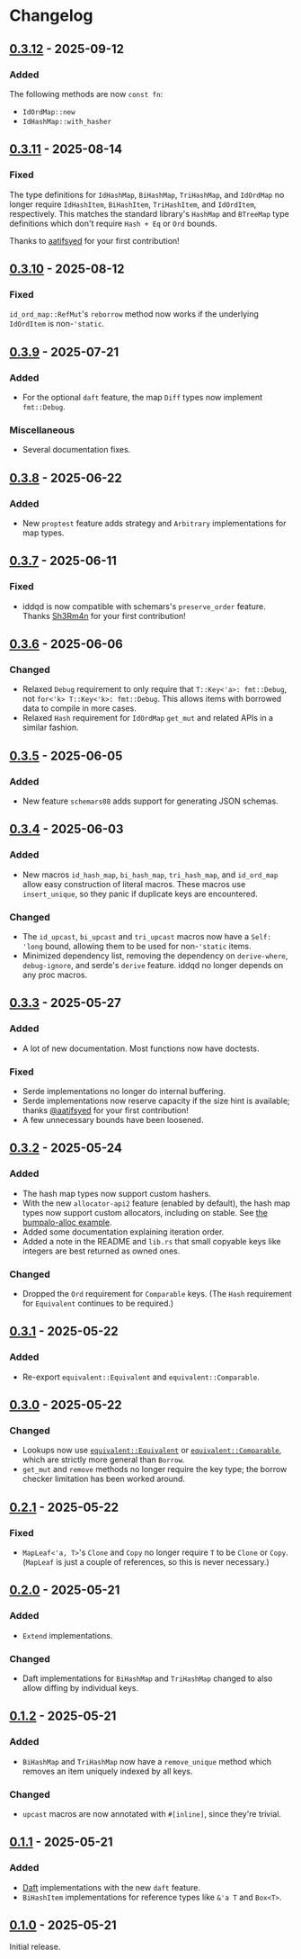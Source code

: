 # Changelog

## [0.3.12] - 2025-09-12

### Added

The following methods are now `const fn`:

- `IdOrdMap::new`
- `IdHashMap::with_hasher`

## [0.3.11] - 2025-08-14

### Fixed

The type definitions for `IdHashMap`, `BiHashMap`, `TriHashMap`, and `IdOrdMap` no longer require `IdHashItem`, `BiHashItem`, `TriHashItem`, and `IdOrdItem`, respectively. This matches the standard library's `HashMap` and `BTreeMap` type definitions which don't require `Hash + Eq` or `Ord` bounds.

Thanks to [aatifsyed](https://github.com/aatifsyed) for your first contribution!

## [0.3.10] - 2025-08-12

### Fixed

`id_ord_map::RefMut`'s `reborrow` method now works if the underlying `IdOrdItem` is non-`'static`.

## [0.3.9] - 2025-07-21

### Added

- For the optional `daft` feature, the map `Diff` types now implement `fmt::Debug`.

### Miscellaneous

- Several documentation fixes.

## [0.3.8] - 2025-06-22

### Added

- New `proptest` feature adds strategy and `Arbitrary` implementations for map types.

## [0.3.7] - 2025-06-11

### Fixed

- iddqd is now compatible with schemars's `preserve_order` feature. Thanks [Sh3Rm4n](https://github.com/Sh3Rm4n) for your first contribution!

## [0.3.6] - 2025-06-06

### Changed

- Relaxed `Debug` requirement to only require that `T::Key<'a>: fmt::Debug`, not `for<'k> T::Key<'k>: fmt::Debug`. This allows items with borrowed data to compile in more cases.
- Relaxed `Hash` requirement for `IdOrdMap` `get_mut` and related APIs in a similar fashion.

## [0.3.5] - 2025-06-05

### Added

- New feature `schemars08` adds support for generating JSON schemas.

## [0.3.4] - 2025-06-03

### Added

- New macros `id_hash_map`, `bi_hash_map`, `tri_hash_map`, and `id_ord_map` allow easy construction of literal macros. These macros use `insert_unique`, so they panic if duplicate keys are encountered.

### Changed

- The `id_upcast`, `bi_upcast` and `tri_upcast` macros now have a `Self: 'long` bound, allowing them to be used for non-`'static` items.
- Minimized dependency list, removing the dependency on `derive-where`, `debug-ignore`, and serde's `derive` feature. iddqd no longer depends on any proc macros.

## [0.3.3] - 2025-05-27

### Added

- A lot of new documentation. Most functions now have doctests.

### Fixed

- Serde implementations no longer do internal buffering.
- Serde implementations now reserve capacity if the size hint is available; thanks [@aatifsyed](https://github.com/aatifsyed) for your first contribution!
- A few unnecessary bounds have been loosened.

## [0.3.2] - 2025-05-24

### Added

- The hash map types now support custom hashers.
- With the new `allocator-api2` feature (enabled by default), the hash map types now support custom allocators, including on stable. See [the bumpalo-alloc example](https://github.com/oxidecomputer/iddqd/blob/940c661095cf23c97b4769c9e0fdf9b95e9a7670/crates/iddqd-extended-examples/examples/bumpalo-alloc.rs#L31).
- Added some documentation explaining iteration order.
- Added a note in the README and `lib.rs` that small copyable keys like integers are best returned as owned ones.

### Changed

- Dropped the `Ord` requirement for `Comparable` keys. (The `Hash` requirement for `Equivalent` continues to be required.)

## [0.3.1] - 2025-05-22

### Added

- Re-export `equivalent::Equivalent` and `equivalent::Comparable`.

## [0.3.0] - 2025-05-22

### Changed

- Lookups now use [`equivalent::Equivalent`] or [`equivalent::Comparable`], which are strictly more general than `Borrow`.
- `get_mut` and `remove` methods no longer require the key type; the borrow checker limitation has been worked around.

[`equivalent::Equivalent`]: https://docs.rs/equivalent/1.0.2/equivalent/trait.Equivalent.html
[`equivalent::Comparable`]: https://docs.rs/equivalent/1.0.2/equivalent/trait.Comparable.html

## [0.2.1] - 2025-05-22

### Fixed

* `MapLeaf<'a, T>`'s `Clone` and `Copy` no longer require `T` to be `Clone` or `Copy`. (`MapLeaf` is just a couple of references, so this is never necessary.)

## [0.2.0] - 2025-05-21

### Added

- `Extend` implementations.

### Changed

- Daft implementations for `BiHashMap` and `TriHashMap` changed to also allow diffing by individual keys.

## [0.1.2] - 2025-05-21

### Added

- `BiHashMap` and `TriHashMap` now have a `remove_unique` method which removes an item uniquely indexed by all keys.

### Changed

* `upcast` macros are now annotated with `#[inline]`, since they're trivial.

## [0.1.1] - 2025-05-21

### Added

- [Daft](https://docs.rs/daft) implementations with the new `daft` feature.
- `BiHashItem` implementations for reference types like `&'a T` and `Box<T>`.

## [0.1.0] - 2025-05-21

Initial release.

[0.3.12]: https://github.com/oxidecomputer/iddqd/releases/iddqd-0.3.12
[0.3.11]: https://github.com/oxidecomputer/iddqd/releases/iddqd-0.3.11
[0.3.10]: https://github.com/oxidecomputer/iddqd/releases/iddqd-0.3.10
[0.3.9]: https://github.com/oxidecomputer/iddqd/releases/iddqd-0.3.9
[0.3.8]: https://github.com/oxidecomputer/iddqd/releases/iddqd-0.3.8
[0.3.7]: https://github.com/oxidecomputer/iddqd/releases/iddqd-0.3.7
[0.3.6]: https://github.com/oxidecomputer/iddqd/releases/iddqd-0.3.6
[0.3.5]: https://github.com/oxidecomputer/iddqd/releases/iddqd-0.3.5
[0.3.4]: https://github.com/oxidecomputer/iddqd/releases/iddqd-0.3.4
[0.3.3]: https://github.com/oxidecomputer/iddqd/releases/iddqd-0.3.3
[0.3.2]: https://github.com/oxidecomputer/iddqd/releases/iddqd-0.3.2
[0.3.1]: https://github.com/oxidecomputer/iddqd/releases/iddqd-0.3.1
[0.3.0]: https://github.com/oxidecomputer/iddqd/releases/iddqd-0.3.0
[0.2.1]: https://github.com/oxidecomputer/iddqd/releases/iddqd-0.2.1
[0.2.0]: https://github.com/oxidecomputer/iddqd/releases/iddqd-0.2.0
[0.1.2]: https://github.com/oxidecomputer/iddqd/releases/iddqd-0.1.2
[0.1.1]: https://github.com/oxidecomputer/iddqd/releases/iddqd-0.1.1
[0.1.0]: https://github.com/oxidecomputer/iddqd/releases/iddqd-0.1.0
